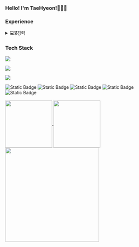 <div align='left'>
  <h3>Hello! I'm TaeHyeon!🧑🏻‍💻</h3>
</div>
<h3 align='left'>Experience</h3>
<div align='left'>
  <details>
    <summary>💻🎖️경력</summary>
    <ul>
      <li><code>[2023.9 ~ 2023.12]</code> 캡스톤디자인종합프로젝트 DM(개발자 매칭 서비스) FE</li>
      <li><code>[2024.3 ~ 2024.8]</code> 캡스톤디자인종합프로젝트 Recipable(레시피 추천 서비스) FE</li>
      <li><code>[2024.6 ~ ing]</code> 숭실대학교 IT지원위원회 총학생회 홈페이지 개발 FE</li>
      <li><code>[2024.8 ~ 2024.9]</code> 데보션 기업 프로젝트 마이페이지 개선 FE</li>
      <li><code>[2024.9 ~ ing]</code> 케어마인더 간호사용 데스크탑 프로그램 개발 FE</li>
    </ul>
  </details>
</div>
<h3 align="left">Tech Stack</h3>
<p align="left">
  <a href="https://skillicons.dev">
    <img src="https://skillicons.dev/icons?i=html,css,js,ts,react" />
  </a>
</p>
<p align="left">
  <a href="https://skillicons.dev">
    <img src="https://skillicons.dev/icons?i=vite,git,github,vscode,figma&theme=dark" />
  </a>
</p>
<p align="left">
  <a href="https://skillicons.dev">
    <img src="https://skillicons.dev/icons?i=styledcomponents,tailwind,notion,github,python" />
  </a>
</p>
<div align='left'>
  <img alt="Static Badge" src="https://img.shields.io/badge/reactquery-FF4154">
  <img alt="Static Badge" src="https://img.shields.io/badge/recoil-3578E5">
  <img alt="Static Badge" src="https://img.shields.io/badge/npm-CB3837">
  <img alt="Static Badge" src="https://img.shields.io/badge/yarn-2C8EBB">
  <img alt="Static Badge" src="https://img.shields.io/badge/jira-0052CC">
</div>
<br/>
<div align='left'>
  <a href="https://github.com/anuraghazra/github-readme-stats">
    <img align="center" height=150 src="https://github-readme-stats.vercel.app/api?username=dvp-tae&theme=vue&show_icons=true" />
  </a>
  <a href="https://github.com/dvp-tae">
    <img height=150 align="center" src="https://github-readme-stats.vercel.app/api/top-langs/?username=dvp-tae&exclude_repo=dkssud8150.github.io&layout=compact&theme=vue-dark" />
  </a>
</div>
<div>
    <a href="https://github.com/devxb/gitanimals">
    <img height=300 align="center" src="https://render.gitanimals.org/farms/dvp-tae"/>
  </a>
</div>
